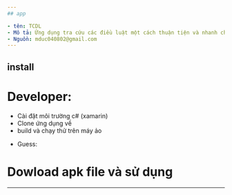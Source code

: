 ```yaml
---
## app

- tên: TCDL
- Mô tả: Ứng dụng tra cứu các điều luật một cách thuận tiện và nhanh chóng
- Nguồn: mduc040802@gmail.com
---
```


## install

# Developer:

- Cài đặt môi trường c# (xamarin)
- Clone ứng dụng về
- build và chạy thử trên máy ảo

* Guess:

# Dowload apk file và sử dụng

---

